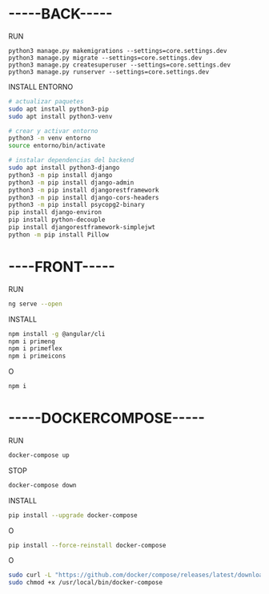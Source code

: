 # -----BACK----- #

RUN 
```
python3 manage.py makemigrations --settings=core.settings.dev 
python3 manage.py migrate --settings=core.settings.dev 
python3 manage.py createsuperuser --settings=core.settings.dev 
python3 manage.py runserver --settings=core.settings.dev 
```
INSTALL ENTORNO
```bash
# actualizar paquetes
sudo apt install python3-pip
sudo apt install python3-venv

# crear y activar entorno
python3 -m venv entorno
source entorno/bin/activate

# instalar dependencias del backend
sudo apt install python3-django
python3 -m pip install django
python3 -m pip install django-admin
python3 -m pip install djangorestframework
python3 -m pip install django-cors-headers
python3 -m pip install psycopg2-binary
pip install django-environ
pip install python-decouple
pip install djangorestframework-simplejwt
python -m pip install Pillow
```


# ----FRONT----- #

RUN
```bash
ng serve --open
```

INSTALL
```bash
npm install -g @angular/cli
npm i primeng
npm i primeflex 
npm i primeicons
```
O
```bash
npm i 
```

# -----DOCKERCOMPOSE----- #
RUN
```bash
docker-compose up
```

STOP
```bash
docker-compose down
```

INSTALL
```bash
pip install --upgrade docker-compose
```
O
```bash
pip install --force-reinstall docker-compose
```
O
```bash
sudo curl -L "https://github.com/docker/compose/releases/latest/download/docker-compose-$(uname -s)-$(uname -m)" -o /usr/local/bin/docker-compose
sudo chmod +x /usr/local/bin/docker-compose
```

